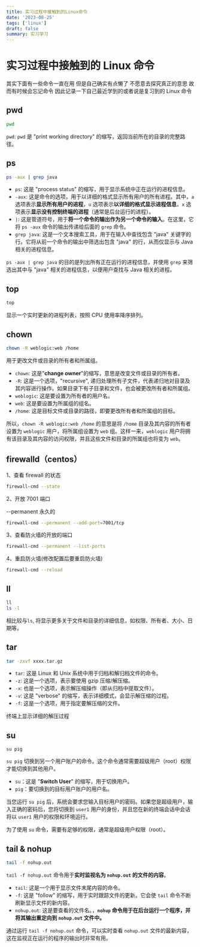 ```yaml
---
title: 实习过程中接触到的Linux命令
date: '2023-08-25'
tags: ['linux']
draft: false
summary: 实习学习
---
```


# 实习过程中接触到的 Linux 命令

其实下面有一些命令一直在用 但是自己确实有点懒了 不愿意去探究真正的意思 故而有时候会忘记命令 因此记录一下自己最近学到的或者说是复习到的 Linux 命令

## pwd

```bash
pwd
```

`pwd`: `pwd` 是 "print working directory" 的缩写，返回当前所在的目录的完整路径。

## ps

```bash
ps -aux | grep java
```

- `ps`: 这是 "process status" 的缩写，用于显示系统中正在运行的进程信息。
- `-aux`: 这是命令的选项，用于以详细的格式显示所有用户的所有进程。其中，`a` 选项表示**显示所有用户的进程**，`u` 选项表示**以详细的格式显示进程信息**，`x` 选项表示**显示没有控制终端的进程**（通常是后台运行的进程）。
- `|`: 这是管道符号，用于**将一个命令的输出作为另一个命令的输入**。在这里，它将 `ps -aux` 命令的输出传递给后面的 `grep` 命令。
- `grep java`: 这是一个文本搜索工具，用于在输入中查找包含 "java" 关键字的行。它将从前一个命令的输出中筛选出包含 "java" 的行，从而仅显示与 Java 相关的进程信息。

`ps -aux | grep java` 的目的是列出所有正在运行的进程信息，并使用 `grep` 来筛选出其中与 "java" 相关的进程信息，以便用户查找与 Java 相关的进程。

## top

```bash
top
```

显示一个实时更新的进程列表，按照 CPU 使用率降序排列。

## chown

```bash
chown -R weblogic:web /home
```

用于更改文件或目录的所有者和所属组。

- `chown`: 这是"**change owner**"的缩写，意思是改变文件或目录的所有者。
- `-R`: 这是一个选项，"recursive", 递归处理所有子文件，代表递归地对目录及其内容进行操作。如果目录下有子目录和文件，也会被更改所有者和所属组。
- `weblogic`: 这是要设置为所有者的用户名。
- `web`: 这是要设置为所属组的组名。
- `/home`: 这是目标文件或目录的路径，即要更改所有者和所属组的目标。

所以，`chown -R weblogic:web /home` 的意思是将 `/home` 目录及其内容的所有者设置为 `weblogic` 用户，将所属组设置为 `web` 组。这样一来，`weblogic` 用户将拥有该目录及其内容的访问权限，并且这些文件和目录的所属组也将变为 `web`。

## firewalld（centos）

1、查看 firewall 的状态

```bash
firewall-cmd --state
```

2、开放 7001 端口

--permanent 永久的

```bash
firewall-cmd --permanent --add-port=7001/tcp
```

3、查看防火墙的开放的端口

```bash
firewall-cmd --permanent --list-ports
```

4、重启防火墙(修改配置后要重启防火墙)

```bash
firewall-cmd --reload
```

## ll

```bash
ll
ls -l
```

相比较与`ls`, 将显示更多关于文件和目录的详细信息，如权限、所有者、大小、日期等。

## tar

```bash
tar -zxvf xxxx.tar.gz
```

- `tar`: 这是 Linux 和 Unix 系统中用于归档和解归档文件的命令。
- `-z`: 这是一个选项，表示要使用 gzip 压缩/解压缩。
- `-x`: 也是一个选项，表示解压缩操作（即从归档中提取文件）。
- `-v`: 这是 "verbose" 的缩写，表示详细模式，会显示解压缩的过程。
- `-f`: 这是一个选项，用于指定要解压缩的文件。

终端上显示详细的解压过程

## su

```
su pig
```

`su pig` 切换到另一个用户账户的命令。这个命令通常需要超级用户（root）权限才能切换到其他用户。

- `su`：这是 "**Switch User**" 的缩写，用于切换用户。
- `pig`：要切换到的目标用户账户的用户名。

当您运行 `su pig` 后，系统会要求您输入目标用户的密码。如果您是超级用户，输入正确的密码后，您将切换到 `user1` 用户的身份，并且您在新的终端会话中会话将以 `user1` 用户的权限和环境运行。

为了使用 `su` 命令，需要有足够的权限，通常是超级用户权限（root）。

## tail & nohup

```bash
tail -f nohup.out
```

`tail -f nohup.out` 命令用于**实时监视名为 `nohup.out` 的文件的内容**。

- `tail`: 这是一个用于显示文件末尾内容的命令。
- `-f`: 这是 "follow" 的缩写，用于实时跟踪文件的更新。它会使 `tail` 命令不断刷新显示文件的新内容。
- `nohup.out`: 这是要查看的文件名。，**`nohup` 命令用于在后台运行一个程序，并将其输出重定向到 `nohup.out` 文件中。**

通过运行 `tail -f nohup.out` 命令，可以实时查看 `nohup.out` 文件的最新内容，这在监视正在运行的程序的输出时非常有用。
